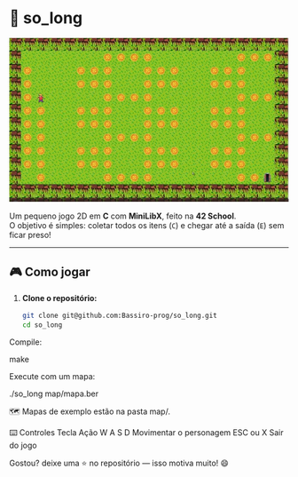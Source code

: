 # 🧱 so_long

![so_long gameplay](assets/so_long-min.jpg)

Um pequeno jogo 2D em **C** com **MiniLibX**, feito na **42 School**.  
O objetivo é simples: coletar todos os itens (`C`) e chegar até a saída (`E`) sem ficar preso!

---

## 🎮 Como jogar

1. **Clone o repositório:**
   ```bash
   git clone git@github.com:Bassiro-prog/so_long.git
   cd so_long


Compile:

make


Execute com um mapa:

./so_long map/mapa.ber


🗺️ Mapas de exemplo estão na pasta map/.

⌨️ Controles
Tecla	Ação
W A S D	Movimentar o personagem
ESC ou X	Sair do jogo

Gostou?
deixe uma ⭐ no repositório — isso motiva muito! 😄
